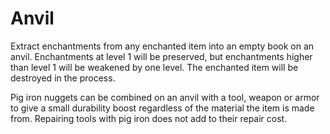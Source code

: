 # Anvil



Extract enchantments from any enchanted item into an empty book on an anvil. Enchantments at level 1 will be preserved, but enchantments higher than level 1 will be weakened by one level. The enchanted item will be destroyed in the process.

Pig iron nuggets can be combined on an anvil with a tool, weapon or armor to give a small durability boost regardless of the material the item is made from. Repairing tools with pig iron does not add to their repair cost.
